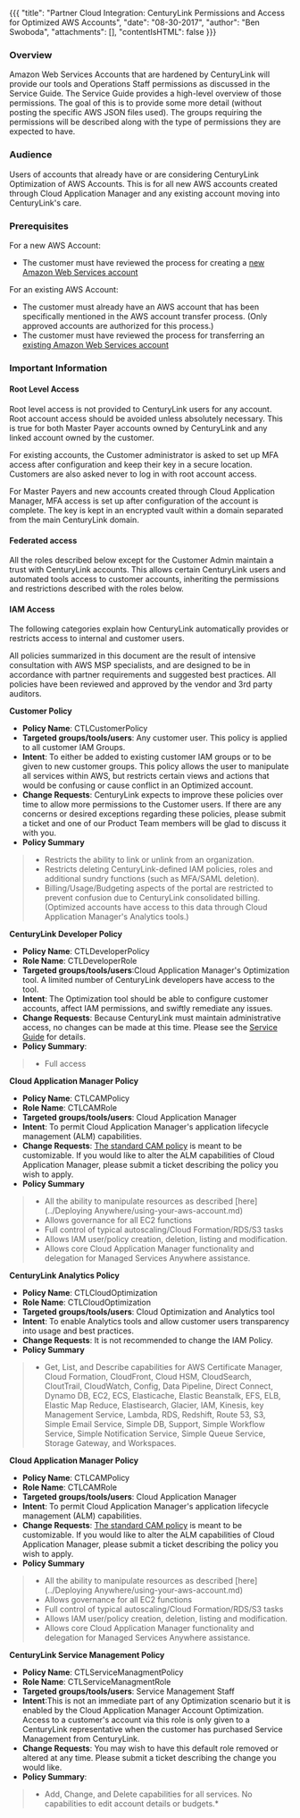 {{{
  "title": "Partner Cloud Integration: CenturyLink Permissions and Access for Optimized AWS Accounts",
  "date": "08-30-2017",
  "author": "Ben Swoboda",
  "attachments": [],
  "contentIsHTML": false
}}}

### Overview

Amazon Web Services Accounts that are hardened by CenturyLink will provide our tools and Operations Staff  permissions as discussed in the Service Guide. The Service Guide provides a high-level overview of those permissions. The goal of this is to provide some more detail (without posting the specific AWS JSON files used). The groups requiring the permissions will be described along with the type of permissions they are expected to have.

### Audience

Users of accounts that already have or are considering CenturyLink Optimization of AWS Accounts. This is for all new AWS accounts created through Cloud Application Manager and any existing account moving into CenturyLink's care.

### Prerequisites

For a new AWS Account:
* The customer must have reviewed the process for creating a [new Amazon Web Services account](partner-cloud-integration-aws-new.md)

For an existing AWS Account:
* The customer must already have an AWS account that has been specifically mentioned in the AWS account transfer process. (Only approved accounts are authorized for this process.)
* The customer must have reviewed the process for transferring an [existing Amazon Web Services account](partner-cloud-integration-aws-existing.md)


### Important Information

#### Root Level Access

Root level access is not provided to CenturyLink users for any account. Root account access should be avoided unless absolutely necessary. This is true for both Master Payer accounts owned by CenturyLink and any linked account owned by the customer.

For existing accounts, the Customer administrator is asked to set up MFA access after configuration and keep their key in a secure location. Customers are also asked never to log in with root account access.

For Master Payers and new accounts created through Cloud Application Manager, MFA access is set up after configuration of the account is complete. The key is kept in an encrypted vault within a domain separated from the main CenturyLink domain.


#### Federated access
All the roles described below except for the Customer Admin maintain a trust with CenturyLink accounts. This allows certain CenturyLink users and automated tools access to customer accounts, inheriting the permissions and restrictions described with the roles below.

#### IAM Access
The following categories explain how CenturyLink automatically provides or restricts access to internal and customer users.

All policies summarized in this document are the result of intensive consultation with AWS MSP specialists, and are designed to be in accordance with partner requirements and suggested best practices. All policies have been reviewed and approved by the vendor and 3rd party auditors.

**Customer Policy**
* **Policy Name**: CTLCustomerPolicy
* **Targeted groups/tools/users**: Any customer user. This policy is applied to all customer IAM Groups.
* **Intent**: To either be added to existing customer IAM groups or to be given to new customer groups. This policy allows the user to manipulate all services within AWS, but restricts certain views and actions that would be confusing or cause conflict in an Optimized account.
* **Change Requests**: CenturyLink expects to improve these policies over time to allow more permissions to the Customer users. If there are any concerns or desired exceptions regarding these policies, please submit a ticket and one of our Product Team members will be glad to discuss it with you.
* **Policy Summary**
> * Restricts the ability to link or unlink from an organization.
> * Restricts deleting CenturyLink-defined IAM policies, roles and additional sundry functions (such as MFA/SAML deletion).
> * Billing/Usage/Budgeting aspects of the portal are restricted to prevent confusion due to CenturyLink consolidated billing. (Optimized accounts have access to this data through Cloud Application Manager's Analytics tools.)

**CenturyLink Developer Policy**
* **Policy Name**: CTLDeveloperPolicy
* **Role Name**: CTLDeveloperRole
* **Targeted groups/tools/users**:Cloud Application Manager's Optimization tool. A limited number of CenturyLink developers have access to the tool.
* **Intent**: The Optimization tool should be able to configure customer accounts, affect IAM permissions, and swiftly remediate any issues.
* **Change Requests**: Because CenturyLink must maintain administrative access, no changes can be made at this time. Please see the [Service Guide](https://www.ctl.io/legal/cloud-application-manager/service-guide/) for details.
* **Policy Summary**:
> * Full access


**Cloud Application Manager Policy**
* **Policy Name**: CTLCAMPolicy
* **Role Name**: CTLCAMRole
* **Targeted groups/tools/users**: Cloud Application Manager
* **Intent**: To permit Cloud Application Manager's application lifecycle management (ALM) capabilities.
* **Change Requests**: [The standard CAM policy](https://www.ctl.io/knowledge-base/cloud-application-manager/deploying-anywhere/using-your-aws-account/) is meant to be customizable. If you would like to alter the ALM capabilities of Cloud Application Manager, please submit a ticket describing the policy you wish to apply.
* **Policy Summary**
> * All the ability to manipulate resources as described [here](../Deploying Anywhere/using-your-aws-account.md)
> * Allows governance for all EC2 functions
> * Full control of typical autoscaling/Cloud Formation/RDS/S3 tasks
> * Allows IAM user/policy creation, deletion, listing and modification.
> * Allows core Cloud Application Manager functionality and delegation for Managed Services Anywhere assistance.

**CenturyLink Analytics Policy**
* **Policy Name**: CTLCloudOptimization
* **Role Name**: CTLCloudOptimization
* **Targeted groups/tools/users**: Cloud Optimization and Analytics tool
* **Intent**: To enable Analytics tools and allow customer users transparency into usage and best practices.
* **Change Requests**: It is not recommended to change the IAM Policy.
* **Policy Summary**
> * Get, List, and Describe capabilities for AWS Certificate Manager, Cloud Formation, CloudFront, Cloud HSM, CloudSearch, CloutTrail, CloudWatch, Config, Data Pipeline, Direct Connect, Dynamo DB, EC2, ECS, Elasticache, Elastic Beanstalk, EFS, ELB, Elastic Map Reduce, Elastisearch, Glacier, IAM, Kinesis, key Management Service, Lambda, RDS, Redshift, Route 53, S3, Simple Email Service, Simple DB, Support, Simple Workflow Service, Simple Notification Service, Simple Queue Service, Storage Gateway, and Workspaces.

**Cloud Application Manager Policy**
* **Policy Name**: CTLCAMPolicy
* **Role Name**: CTLCAMRole
* **Targeted groups/tools/users**: Cloud Application Manager
* **Intent**: To permit Cloud Application Manager's application lifecycle management (ALM) capabilities.
* **Change Requests**: [The standard CAM policy](https://www.ctl.io/knowledge-base/cloud-application-manager/deploying-anywhere/using-your-aws-account/) is meant to be customizable. If you would like to alter the ALM capabilities of Cloud Application Manager, please submit a ticket describing the policy you wish to apply.
* **Policy Summary**
> * All the ability to manipulate resources as described [here](../Deploying Anywhere/using-your-aws-account.md)
> * Allows governance for all EC2 functions
> * Full control of typical autoscaling/Cloud Formation/RDS/S3 tasks
> * Allows IAM user/policy creation, deletion, listing and modification.
> * Allows core Cloud Application Manager functionality and delegation for Managed Services Anywhere assistance.

**CenturyLink Service Management Policy**
* **Policy Name**: CTLServiceManagmentPolicy
* **Role Name**: CTLServiceManagmentRole
* **Targeted groups/tools/users**: Service Management Staff
* **Intent**:This is not an immediate part of any Optimization scenario but it is enabled by the Cloud Application Manager Account Optimization. Access to a customer's account via this role is only given to a CenturyLink representative when the customer has purchased Service Management from CenturyLink.
* **Change Requests**: You may wish to have this default role removed or altered at any time. Please submit a ticket describing the change you would like.
* **Policy Summary**:
> * Add, Change, and Delete capabilities for all services. No capabilities to edit account details or budgets.*
